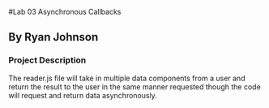 #Lab 03 Asynchronous Callbacks

## By Ryan Johnson

### Project Description
The reader.js file will take in multiple data components from a user and return the result to the user in the same manner requested though the code will request and return data asynchronously.
